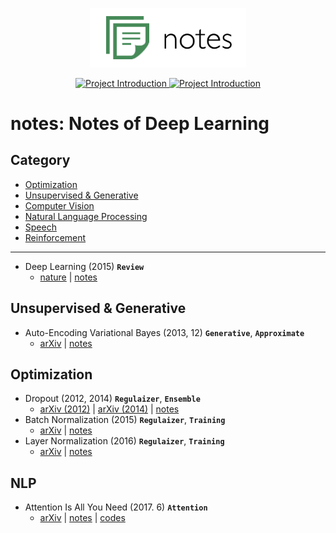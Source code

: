 
<p align="center">
  <img src="images/logo.png" width=250>
</p>

<p align="center">

  <a href="https://github.com/hb-research/notes">
    <img src="https://img.shields.io/badge/DeepLearning-Notes-brightgreen.svg" alt="Project Introduction">
  </a>
  
  <a href="https://github.com/hb-research/notes">
    <img src="https://img.shields.io/badge/Summary-Code-brightgreen.svg" alt="Project Introduction">
  </a>

</p>

# notes: Notes of Deep Learning 

## Category 

- [Optimization](#optimization)
- [Unsupervised & Generative](#unsupervised-&-generative)
- [Computer Vision](#computer-vision)
- [Natural Language Processing](#natural-language-processing)
- [Speech](#speech)
- [Reinforcement](reinforcement)

---

- Deep Learning (2015) ****`Review`****
	- [nature](http://www.cs.toronto.edu/~hinton/absps/NatureDeepReview.pdf) | [notes](notes/deep_learning.md)

## Unsupervised & Generative

- Auto-Encoding Variational Bayes (2013, 12) ****`Generative`****, ****`Approximate`****
	 - [arXiv](https://arxiv.org/abs/1312.6114) | [notes](notes/vae.md)

## Optimization

- Dropout (2012, 2014) ****`Regulaizer`****, ****`Ensemble`****
	- [arXiv (2012)](https://arxiv.org/abs/1207.0580) | [arXiv (2014)](https://www.cs.toronto.edu/~hinton/absps/JMLRdropout.pdf) | [notes](notes/dropout.md)
- Batch Normalization (2015) ****`Regulaizer`****, ****`Training`****
	- [arXiv](https://arxiv.org/abs/1502.03167) | [notes](notes/batch_normalization.md)
- Layer Normalization (2016) ****`Regulaizer`****, ****`Training`****
	- [arXiv](https://arxiv.org/abs/1607.06450) | [notes](notes/layer_normalization.md)

## NLP

- Attention Is All You Need (2017. 6) ****`Attention`****
	- [arXiv](https://arxiv.org/abs/1706.03762) | [notes](notes/transformer.md) | [codes](https://github.com/DongjunLee/transformer-tensorflow)  